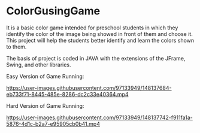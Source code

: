 # ColorGusingGame

It is a basic color game intended for preschool students in which they identify the color of the image being showed in front of them and choose it. This project will help the students better identify and learn the colors shown to them.

The basis of project is coded in JAVA with the extensions of the JFrame, Swing, and other libraries.

Easy Version of Game Running:

https://user-images.githubusercontent.com/97133949/148137684-eb733f71-8445-485e-8286-dc2c33e40364.mp4

Hard Version of Game Running:


https://user-images.githubusercontent.com/97133949/148137742-f911fa1a-5876-4d1c-b2a7-e95905cb0b41.mp4

